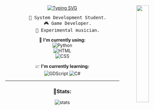 <div align="center">
<img src="https://i.pinimg.com/736x/6f/3c/87/6f3c874d71d6f0137cd3991f35c6edc4.jpg" width="28%" align="right" />
<a href="https://git.io/typing-svg"><img src="https://readme-typing-svg.herokuapp.com?font=Fira+Code&pause=1000&center=true&width=435&lines=Greetings.;I'm+Jo%C3%A3o+Alberto+(18+y.o)" alt="Typing SVG" /></a>
  
<pre>
    🔹 System Development Student.
    🎮 Game Developer.
    🎵 Experimental musician.
</pre>  
:page_with_curl: **I'm currently using:**  
![Python](https://img.shields.io/badge/python-%233776AB.svg?style=for-the-badge&logo=python&logoColor=white)  
![HTML](https://img.shields.io/badge/html5-%23E34F26.svg?style=for-the-badge&logo=html5&logoColor=white)  
![CSS](https://img.shields.io/badge/css3-%231572B6.svg?style=for-the-badge&logo=css3&logoColor=white)  

:chart_with_upwards_trend: **I'm currently learning:**  
![GDScript](https://img.shields.io/badge/GDScript-%235C6BC0.svg?style=for-the-badge&logo=godot-engine&logoColor=white)
![C#](https://img.shields.io/badge/C%23-%23239120.svg?style=for-the-badge&logo=csharp&logoColor=white)  

---

### 🔹Stats:
![stats](https://github-readme-stats.vercel.app/api?username=Jao1006&show_icons=true&theme=transparent)

